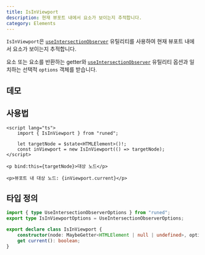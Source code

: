 ```yaml
---
title: IsInViewport
description: 현재 뷰포트 내에서 요소가 보이는지 추적합니다.
category: Elements
---
```


<script>
import Demo from '$lib/components/demos/is-in-viewport.svelte';
</script>

`IsInViewport`은 [`useIntersectionObserver`](/docs/utilities/use-intersection-observer) 유틸리티를 사용하여 현재 뷰포트 내에서 요소가 보이는지 추적합니다.

요소 또는 요소를 반환하는 getter와 [`useIntersectionObserver`](/docs/utilities/use-intersection-observer) 유틸리티 옵션과 일치하는 선택적 `options` 객체를 받습니다.

## 데모

<Demo />

## 사용법

```svelte
<script lang="ts">
	import { IsInViewport } from "runed";

	let targetNode = $state<HTMLElement>()!;
	const inViewport = new IsInViewport(() => targetNode);
</script>

<p bind:this={targetNode}>대상 노드</p>

<p>뷰포트 내 대상 노드: {inViewport.current}</p>
```

## 타입 정의

```ts
import { type UseIntersectionObserverOptions } from "runed";
export type IsInViewportOptions = UseIntersectionObserverOptions;

export declare class IsInViewport {
	constructor(node: MaybeGetter<HTMLElement | null | undefined>, options?: IsInViewportOptions);
	get current(): boolean;
}
```

<!-- Ensure the page can scroll so the target can be outside of the viewport -->
<div class="h-[500px]"></div>
